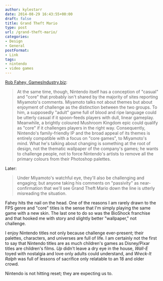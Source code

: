 ```yaml
---
author: kylestarr
date: 2014-08-29 16:43:55+00:00
draft: false
title: Grand Theft Mario
type: post
url: /grand-theft-mario/
categories:
- Design
- General
postFormat:
- Link
tags:
- nintendo
- video games
---
```


[Rob Fahey, GamesIndustry.biz](http://www.gamesindustry.biz/articles/2014-08-28-nintendo-isnt-hitting-reset?curator=MediaREDEF):

> At the same time, though, Nintendo itself has a conception of "casual" and "core" that probably isn't shared by the majority of sites reporting Miyamoto's comments. Miyamoto talks not about themes but about enjoyment of challenge as the distinction between the two groups. To him, a supposedly "adult" game full of blood and ripe language could be utterly casual if it spoon-feeds players with dull, linear gameplay. Meanwhile, a brightly coloured Mushroom Kingdom epic could qualify as "core" if it challenges players in the right way. Consequently, Nintendo's family-friendly IP and the broad appeal of its themes is entirely compatible with a focus on "core games", to Miyamoto's mind. What he's talking about changing is something at the root of design, not the thematic wallpaper of the company's games; he wants to challenge people, not to force Nintendo's artists to remove all the primary colours from their Photoshop palettes.

Later:

> Under Miyamoto's watchful eye, they'll also be challenging and engaging; but anyone taking his comments on "passivity" as near-confirmation that we'll see Grand Theft Mario down the line is utterly misreading the situation.

Fahey hits the nail on the head. One of the reasons I am rarely drawn to the FPS genre and "core" titles is the sense that I'm simply playing the same game with a new skin. The last one to do so was the BioShock franchise and that hooked me with story and slightly better "wallpaper," not challenge.

I enjoy Nintendo titles not only because challenge ever-present; their palettes, characters, and universes are full of life. I am certainly not the first to say that Nintendo titles are as much children's games as Disney/Pixar titles are children's films. _Up_ didn't leave a dry eye in the house, _Wall-E_ toyed with nostalgia and love only adults could understand, and _Wreck-It Ralph_ was full of lessons of sacrifice only relatable to an 18 and older crowd.

Nintendo is not hitting reset; they are expecting us to.